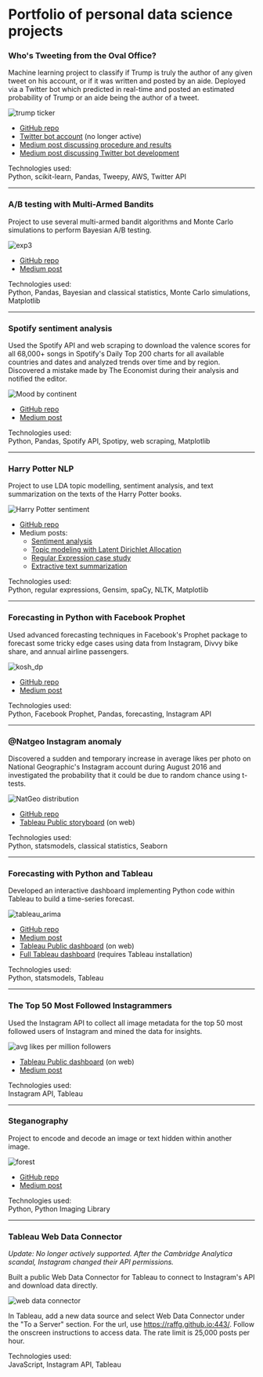 # Portfolio of personal data science projects

### Who's Tweeting from the Oval Office?
Machine learning project to classify if Trump is truly the author of any given tweet on his account, or if it was written and posted by an aide. Deployed via a Twitter bot which predicted in real-time and posted an estimated probability of Trump or an aide being the author of a tweet.

![trump ticker](images/trump_ticker.gif)

- [GitHub repo](https://github.com/raffg/trump-tweet-author-identification)
- [Twitter bot account](https://twitter.com/whosintheoval) (no longer active)
- [Medium post discussing procedure and results](https://towardsdatascience.com/whos-tweeting-from-the-oval-office-96ea5b60c03)
- [Medium post discussing Twitter bot development](https://towardsdatascience.com/whos-tweeting-from-the-oval-office-building-a-twitter-bot-9c602edf91dd)

Technologies used:  
Python, scikit-learn, Pandas, Tweepy, AWS, Twitter API

---
### A/B testing with Multi-Armed Bandits
Project to use several multi-armed bandit algorithms and Monte Carlo simulations to perform Bayesian A/B testing.

![exp3](images/exp3_arm_selection.png)

- [GitHub repo](https://github.com/raffg/multi_armed_bandit)
- [Medium post](https://towardsdatascience.com/a-b-testing-is-there-a-better-way-an-exploration-of-multi-armed-bandits-98ca927b357d)

Technologies used:  
Python, Pandas, Bayesian and classical statistics, Monte Carlo simulations, Matplotlib

---
### Spotify sentiment analysis
Used the Spotify API and web scraping to download the valence scores for all 68,000+ songs in Spotify's Daily Top 200 charts for all available countries and dates and analyzed trends over time and by region. Discovered a mistake made by The Economist during their analysis and notified the editor.

![Mood by continent](images/mood_by_continent.png)

- [GitHub repo](https://github.com/raffg/spotify_analysis)
- [Medium post](https://towardsdatascience.com/whats-the-most-wonderful-time-of-the-year-hint-it-s-not-what-the-economist-says-45d96551b664)

Technologies used:  
Python, Pandas, Spotify API, Spotipy, web scraping, Matplotlib

---
### Harry Potter NLP
Project to use LDA topic modelling, sentiment analysis, and text summarization on the texts of the Harry Potter books.

![Harry Potter sentiment](images/harry_potter_sentiment.png)

- [GitHub repo](https://github.com/raffg/harry_potter_nlp)
- Medium posts:
    - [Sentiment analysis](https://towardsdatascience.com/basic-nlp-on-the-texts-of-harry-potter-sentiment-analysis-1b474b13651d)
    - [Topic modeling with Latent Dirichlet Allocation](https://towardsdatascience.com/basic-nlp-on-the-texts-of-harry-potter-topic-modeling-with-latent-dirichlet-allocation-f3c00f77b0f5)
    - [Regular Expression case study](https://towardsdatascience.com/regex-on-the-texts-of-harry-potter-96b8a3878303)
    - [Extractive text summarization](https://towardsdatascience.com/text-summarization-on-the-books-of-harry-potter-5e9f5bf8ca6c)

Technologies used:  
Python, regular expressions, Gensim, spaCy, NLTK, Matplotlib

---
### Forecasting in Python with Facebook Prophet
Used advanced forecasting techniques in Facebook's Prophet package to forecast some tricky edge cases using data from Instagram, Divvy bike share, and annual airline passengers.

![kosh_dp](images/kosh_dp.png)

- [GitHub repo](https://github.com/raffg/prophet_forecasting)
- [Medium post](https://towardsdatascience.com/forecasting-in-python-with-facebook-prophet-29810eb57e66)

Technologies used:  
Python, Facebook Prophet, Pandas, forecasting, Instagram API

---
### @Natgeo Instagram anomaly
Discovered a sudden and temporary increase in average likes per photo on National Geographic's Instagram account during August 2016 and investigated the probability that it could be due to random chance using t-tests.

![NatGeo distribution](images/natgeo_distribution.png)

- [GitHub repo](https://github.com/raffg/natgeo_instagram_anomaly)
- [Tableau Public storyboard](https://public.tableau.com/profile/greg4084#!/vizhome/NationalGeographiconInstagram/Storyboard) (on web)

Technologies used:  
Python, statsmodels, classical statistics, Seaborn

---
### Forecasting with Python and Tableau
Developed an interactive dashboard implementing Python code within Tableau to build a time-series forecast.

![tableau_arima](images/tableau_arima.png)

- [GitHub repo](https://github.com/raffg/air-passengers-arima)
- [Medium post](https://github.com/raffg/air-passengers-arima)
- [Tableau Public dashboard](https://public.tableau.com/profile/greg4084#!/vizhome/sarimaxmodel/SARIMAXdashboard)  (on web)
- [Full Tableau dashboard](https://github.com/raffg/air-passengers-arima/blob/master/sarimax.twbx)  (requires Tableau installation)

Technologies used:  
Python, statsmodels, Tableau

---
### The Top 50 Most Followed Instagrammers
Used the Instagram API to collect all image metadata for the top 50 most followed users of Instagram and mined the data for insights.

![avg likes per million followers](images/instagram_top_50.png)

- [Tableau Public dashboard](https://public.tableau.com/profile/greg4084#!/vizhome/50MostFollowedInstagramUsers/Whoarethe50MostFollowedInstagrammers) (on web)
- [Medium post](https://towardsdatascience.com/the-top-50-most-followed-instagrammers-visualized-134ca4788938)

Technologies used:  
Instagram API, Tableau

---
### Steganography
Project to encode and decode an image or text hidden within another image.

![forest](images/steganography.png)

- [GitHub repo](https://github.com/raffg/steganography)
- [Medium post](https://towardsdatascience.com/steganography-how-spies-rickroll-each-other-6a831d7df39e)

Technologies used:  
Python, Python Imaging Library

---
### Tableau Web Data Connector

*Update: No longer actively supported. After the Cambridge Analytica scandal, Instagram changed their API permissions.*

Built a public Web Data Connector for Tableau to connect to Instagram's API and download data directly.

![web data connector](images/tableau_web_data_connector.png)

In Tableau, add a new data source and select Web Data Connector under the "To a Server" section. For the url, use https://raffg.github.io:443/. Follow the onscreen instructions to access data. The rate limit is 25,000 posts per hour.

Technologies used:  
JavaScript, Instagram API, Tableau
